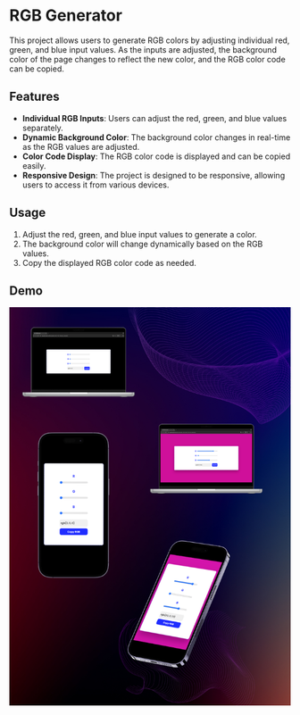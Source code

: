 # RGB Generator

This project allows users to generate RGB colors by adjusting individual red, green, and blue input values. As the inputs are adjusted, the background color of the page changes to reflect the new color, and the RGB color code can be copied.

## Features

- **Individual RGB Inputs**: Users can adjust the red, green, and blue values separately.
- **Dynamic Background Color**: The background color changes in real-time as the RGB values are adjusted.
- **Color Code Display**: The RGB color code is displayed and can be copied easily.
- **Responsive Design**: The project is designed to be responsive, allowing users to access it from various devices.

## Usage

1. Adjust the red, green, and blue input values to generate a color.
2. The background color will change dynamically based on the RGB values.
3. Copy the displayed RGB color code as needed.

## Demo

![RGB Generator Image](https://github.com/BGWEB08/README.md-IMAGES/blob/main/JavaScript%20Trials/RGB%20Generator/rgbgenerator-img.png?raw=true)
